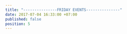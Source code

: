 ```yaml
---
title: "---------------FRIDAY EVENTS---------------"
date: 2017-07-04 16:33:00 +07:00
published: false
position: 5
---
```


